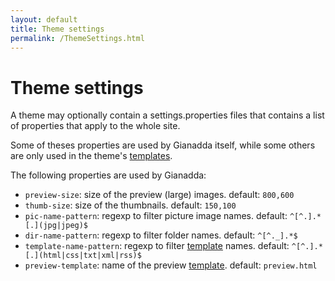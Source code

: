 ```yaml
---
layout: default
title: Theme settings
permalink: /ThemeSettings.html
---
```

# Theme settings

A theme may optionally contain a settings.properties files that contains a list of properties that apply to the whole site.

Some of theses properties are used by Gianadda itself, while some others are only used in the theme's [templates](/ThemeTemplates.html).

The following properties are used by Gianadda:

* `preview-size`: size of the preview (large) images. default: `800,600`
* `thumb-size`: size of the thumbnails. default: `150,100`
* `pic-name-pattern`: regexp to filter picture image names. default: `^[^.].*[.](jpg|jpeg)$`
* `dir-name-pattern`: regexp to filter folder names. default: `^[^._].*$`
* `template-name-pattern`: regexp to filter [template](/ThemeTemplates.html) names. default: `^[^.].*[.](html|css|txt|xml|rss)$`
* `preview-template`: name of the preview [template](/ThemeTemplates.html). default: `preview.html`
